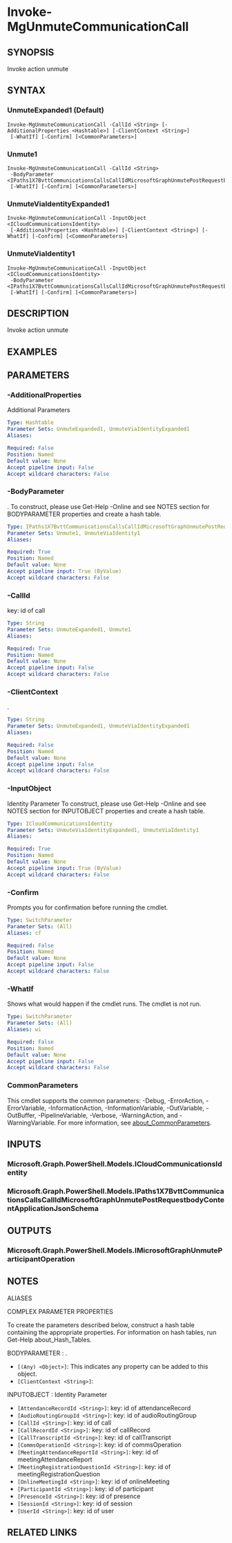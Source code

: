 ﻿---
external help file: Microsoft.Graph.CloudCommunications-help.xml
Module Name: Microsoft.Graph.CloudCommunications
online version: https://docs.microsoft.com/en-us/powershell/module/microsoft.graph.cloudcommunications/invoke-mgunmutecommunicationcall
schema: 2.0.0
---

# Invoke-MgUnmuteCommunicationCall

## SYNOPSIS
Invoke action unmute

## SYNTAX

### UnmuteExpanded1 (Default)
```
Invoke-MgUnmuteCommunicationCall -CallId <String> [-AdditionalProperties <Hashtable>] [-ClientContext <String>]
 [-WhatIf] [-Confirm] [<CommonParameters>]
```

### Unmute1
```
Invoke-MgUnmuteCommunicationCall -CallId <String>
 -BodyParameter <IPaths1X7BvttCommunicationsCallsCallIdMicrosoftGraphUnmutePostRequestbodyContentApplicationJsonSchema>
 [-WhatIf] [-Confirm] [<CommonParameters>]
```

### UnmuteViaIdentityExpanded1
```
Invoke-MgUnmuteCommunicationCall -InputObject <ICloudCommunicationsIdentity>
 [-AdditionalProperties <Hashtable>] [-ClientContext <String>] [-WhatIf] [-Confirm] [<CommonParameters>]
```

### UnmuteViaIdentity1
```
Invoke-MgUnmuteCommunicationCall -InputObject <ICloudCommunicationsIdentity>
 -BodyParameter <IPaths1X7BvttCommunicationsCallsCallIdMicrosoftGraphUnmutePostRequestbodyContentApplicationJsonSchema>
 [-WhatIf] [-Confirm] [<CommonParameters>]
```

## DESCRIPTION
Invoke action unmute

## EXAMPLES

## PARAMETERS

### -AdditionalProperties
Additional Parameters

```yaml
Type: Hashtable
Parameter Sets: UnmuteExpanded1, UnmuteViaIdentityExpanded1
Aliases:

Required: False
Position: Named
Default value: None
Accept pipeline input: False
Accept wildcard characters: False
```

### -BodyParameter
.
To construct, please use Get-Help -Online and see NOTES section for BODYPARAMETER properties and create a hash table.

```yaml
Type: IPaths1X7BvttCommunicationsCallsCallIdMicrosoftGraphUnmutePostRequestbodyContentApplicationJsonSchema
Parameter Sets: Unmute1, UnmuteViaIdentity1
Aliases:

Required: True
Position: Named
Default value: None
Accept pipeline input: True (ByValue)
Accept wildcard characters: False
```

### -CallId
key: id of call

```yaml
Type: String
Parameter Sets: UnmuteExpanded1, Unmute1
Aliases:

Required: True
Position: Named
Default value: None
Accept pipeline input: False
Accept wildcard characters: False
```

### -ClientContext
.

```yaml
Type: String
Parameter Sets: UnmuteExpanded1, UnmuteViaIdentityExpanded1
Aliases:

Required: False
Position: Named
Default value: None
Accept pipeline input: False
Accept wildcard characters: False
```

### -InputObject
Identity Parameter
To construct, please use Get-Help -Online and see NOTES section for INPUTOBJECT properties and create a hash table.

```yaml
Type: ICloudCommunicationsIdentity
Parameter Sets: UnmuteViaIdentityExpanded1, UnmuteViaIdentity1
Aliases:

Required: True
Position: Named
Default value: None
Accept pipeline input: True (ByValue)
Accept wildcard characters: False
```

### -Confirm
Prompts you for confirmation before running the cmdlet.

```yaml
Type: SwitchParameter
Parameter Sets: (All)
Aliases: cf

Required: False
Position: Named
Default value: None
Accept pipeline input: False
Accept wildcard characters: False
```

### -WhatIf
Shows what would happen if the cmdlet runs.
The cmdlet is not run.

```yaml
Type: SwitchParameter
Parameter Sets: (All)
Aliases: wi

Required: False
Position: Named
Default value: None
Accept pipeline input: False
Accept wildcard characters: False
```

### CommonParameters
This cmdlet supports the common parameters: -Debug, -ErrorAction, -ErrorVariable, -InformationAction, -InformationVariable, -OutVariable, -OutBuffer, -PipelineVariable, -Verbose, -WarningAction, and -WarningVariable. For more information, see [about_CommonParameters](http://go.microsoft.com/fwlink/?LinkID=113216).

## INPUTS

### Microsoft.Graph.PowerShell.Models.ICloudCommunicationsIdentity
### Microsoft.Graph.PowerShell.Models.IPaths1X7BvttCommunicationsCallsCallIdMicrosoftGraphUnmutePostRequestbodyContentApplicationJsonSchema
## OUTPUTS

### Microsoft.Graph.PowerShell.Models.IMicrosoftGraphUnmuteParticipantOperation
## NOTES

ALIASES

COMPLEX PARAMETER PROPERTIES

To create the parameters described below, construct a hash table containing the appropriate properties. For information on hash tables, run Get-Help about_Hash_Tables.


BODYPARAMETER <IPaths1X7BvttCommunicationsCallsCallIdMicrosoftGraphUnmutePostRequestbodyContentApplicationJsonSchema>: .
  - `[(Any) <Object>]`: This indicates any property can be added to this object.
  - `[ClientContext <String>]`: 

INPUTOBJECT <ICloudCommunicationsIdentity>: Identity Parameter
  - `[AttendanceRecordId <String>]`: key: id of attendanceRecord
  - `[AudioRoutingGroupId <String>]`: key: id of audioRoutingGroup
  - `[CallId <String>]`: key: id of call
  - `[CallRecordId <String>]`: key: id of callRecord
  - `[CallTranscriptId <String>]`: key: id of callTranscript
  - `[CommsOperationId <String>]`: key: id of commsOperation
  - `[MeetingAttendanceReportId <String>]`: key: id of meetingAttendanceReport
  - `[MeetingRegistrationQuestionId <String>]`: key: id of meetingRegistrationQuestion
  - `[OnlineMeetingId <String>]`: key: id of onlineMeeting
  - `[ParticipantId <String>]`: key: id of participant
  - `[PresenceId <String>]`: key: id of presence
  - `[SessionId <String>]`: key: id of session
  - `[UserId <String>]`: key: id of user

## RELATED LINKS
